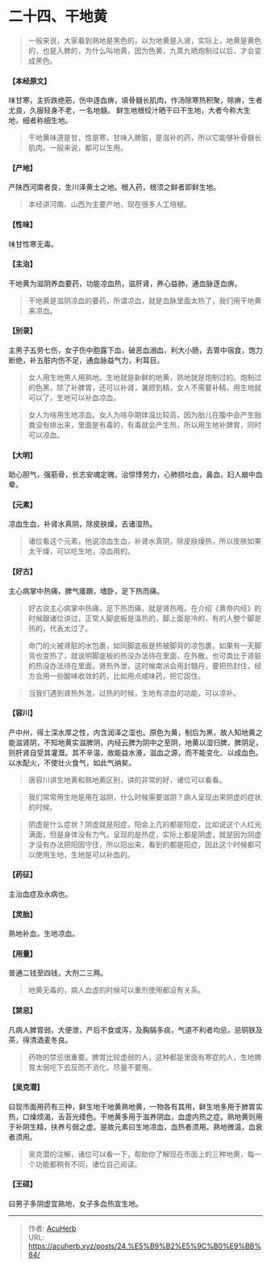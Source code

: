 # 二十四、干地黄


> 一般来说，大家看到熟地是黑色的，以为地黄是入肾，实际上，地黄是黄色的，也是入脾的，为什么叫地黄，因为色黄，九蒸九晒炮制过以后，才会变成黑色。

#### 【本经原文】
味甘寒，主折跌绝筋，伤中逐血痹，填骨髓长肌肉，作汤除寒热积聚，除痹，生者尤良，久服轻身不老，一名地髓。
鲜生地根绞汁晒干曰干生地，大者今称大生地，细者称细生地。

> 干地黄味道是甘，性是寒，甘味入脾脏，是滋补的药，所以它能够补骨髓长肌肉。一般来说，都可以生用。

#### 【产地】
产陕西河南者良，生川泽黄土之地。根入药，根须之鲜者即鲜生地。

> 本经讲河南、山西为主要产地，现在很多人工培植。

#### 【性味】
味甘性寒无毒。
#### 【主治】
干地黄为滋阴养血要药，功能凉血热，滋肝肾，养心益肺，通血脉逐血痹。

> 干地黄是滋阴凉血的要药，所谓凉血，就是血脉里面太热了，我们用干地黄来凉血。

#### 【别录】
主男子五劳七伤，女子伤中胞露下血，破恶血溺血，利大小肠，去胃中宿食，饱力断绝，补五脏内伤不足，通血脉益气力，利耳目。

> 女人用生地男人用熟地。生地就是新鲜的地黄，熟地就是炮制过的。炮制过的色黑，除了补脾胃，还可以补肾，兼顾到精，女人不需要补精，用生地就可以了，生地可以补血凉血。

> 女人为啥用生地凉血。女人为啥孕期体温比较高，因为胎儿在腹中会产生胎粪没有排出来，里面是有毒的，有毒就会产生热，所以用生地补脾胃，同时可以凉血。

#### 【大明】
助心胆气，强筋骨，长志安魂定魄，治惊悸劳力，心肺损吐血，鼻血，妇人崩中血晕。
#### 【元素】
凉血生血，补肾水真阴，除皮肤燥，去诸湿热。

> 诸位看这个元素，他说凉血生血，补肾水真阴，除皮肤燥热，所以皮肤如果太干燥，可以吃生地，凉血用的。

#### 【好古】
主心病掌中热痛，脾气痿蹶，嗜卧，足下热而痛。

> 好古说主心病掌中热痛，足下热而痛，就是肾热哦。在介绍《黄帝内经》的时候跟诸位讲过，正常人脚底板是温热的，脚上面是冷的，有的人整个脚是热的，代表太过了。

> 命门的火被肾脏的水包裹，如同脚底板是热被脚背的凉包裹，如果有一天脚背也变热了，就说明脚底板的热没办法待在里面，在外散，也可类比于肾脏的热没办法待在里面，肾热外泄，这时候南派会用封髓丹，要把热封住，经方会用一些酸味收敛的药，比如用点咸味药，把它固住。

> 当我们遇到肾热外泄，过热的时候，生地有凉血的功能，可以凉补。

#### 【容川】
产中州，得土深水厚之性，内含润泽之湿也。原色为黄，制后为黑，故人知地黄之能滋肾阴，不知地黄实滋脾阴，内经云脾为阴中之至阴，地黄以湿归脾，脾阴足，则肝肾自受其灌溉。其不辛温，故能益水液，滋血之源，而不能变化、以成血色。以水配火，不使壮火食气，如此气纳矣。

> 唐容川讲生地黄和熟地黄区别，讲的非常的好，诸位可以看看。

> 我们常常用生地是用在滋阴，什么时候需要滋阴？病人呈现出来阴虚的症状的时候。

> 阴虚是什么症状？阴虚就是阳症，阳会上亢的都是阳症，比如说这个人红光满面，但是身体没有力气。呈现的是热症，实际上都是阴虚，就是因为阴虚才没有办法把阳固守住，所以阳出来，看到的都是阳症，因此这个时候都可以使用生地，生地是可以补血的。

#### 【药征】
主治血症及水病也。
#### 【灵胎】
熟地补血，生地凉血。
#### 【用量】
普通二钱至四钱，大剂二三两。

> 地黄无毒的，病人血虚的时候可以重剂使用都没有关系。

#### 【禁忌】
凡病人脾胃弱，大便泄，产后不食或泻，及胸膈多痰，气道不利者均忌，忌铜铁及茶，得清酒麦冬良。

> 药物的禁忌很重要。脾胃比较虚弱的人，这种都是里面有寒症的人，生地脾胃太弱吃下去反而不消化，尽量不要用。

#### 【吴克潜】
曰现市面用药有三种，鲜生地干地黄熟地黄，一物各有其用，鲜生地多用于肺胃实热，口燥烦渴，舌苔光绛色。干地黄多用于滋养阴血，血虚内热之症。熟地黄则用于补阴生精，扶养亏弱之虚。是故元素曰生地凉血，血热者须用。熟地微温，血衰者须用。

> 吴克潜的注解，诸位可以看一下，帮助你了解现在市面上的三种地黄，每一个功能都稍有不同，诸位自己阅读。

#### 【王硕】
曰男子多阴虚宜熟地，女子多血热宜生地。

---

> 作者: [AcuHerb](https://acuherb.xyz)  
> URL: https://acuherb.xyz/posts/24.%E5%B9%B2%E5%9C%B0%E9%BB%84/  

